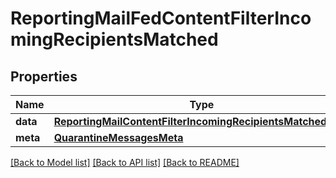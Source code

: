 # ReportingMailFedContentFilterIncomingRecipientsMatched

## Properties
Name | Type | Description | Notes
------------ | ------------- | ------------- | -------------
**data** | [**ReportingMailContentFilterIncomingRecipientsMatchedData**](ReportingMailContentFilterIncomingRecipientsMatchedData.md) |  | [optional] 
**meta** | [**QuarantineMessagesMeta**](QuarantineMessagesMeta.md) |  | [optional] 

[[Back to Model list]](../README.md#documentation-for-models) [[Back to API list]](../README.md#documentation-for-api-endpoints) [[Back to README]](../README.md)

